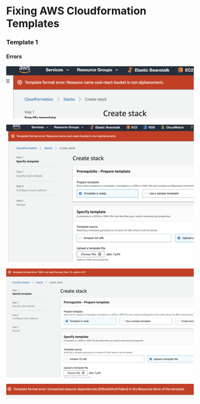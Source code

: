 
# Fixing AWS Cloudformation Templates

### Template 1


#### Errors


![Alt text](./assets/1-err1.png)


![Alt text](./assets/1-err2.png)

![Alt text](./assets/1-err3.png)

![Alt text](./assets/1-err4.png)